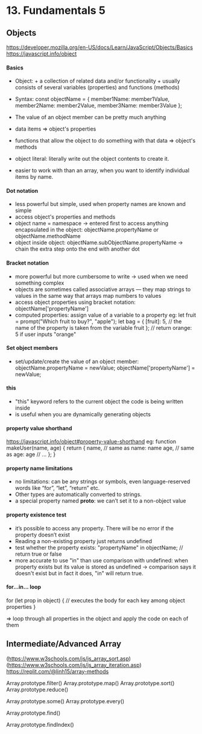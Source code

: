 # 13. Fundamentals 5
## Objects
https://developer.mozilla.org/en-US/docs/Learn/JavaScript/Objects/Basics
https://javascript.info/object

#### Basics
- Object:
      + a collection of related data and/or functionality
      + usually consists of several variables (properties) and functions (methods)

- Syntax:
      const objectName = {
      member1Name: member1Value,
      member2Name: member2Value,
      member3Name: member3Value
      };

- The value of an object member can be pretty much anything
- data items => object's properties
- functions that allow the object to do something with that data => object's methods
- object literal: literally write out the object contents to create it.
- easier to work with than an array, when you want to identify individual items by name.


#### Dot notation

- less powerful but simple, used when property names are known and simple
- access object's properties and methods
- object name = namespace -> entered first to access anything encapsulated in the object: objectName.propertyName or objectName.methodName
- object inside object: objectName.subObjectName.propertyName -> chain the extra step onto the end with another dot

#### Bracket notation

- more powerful but more cumbersome to write -> used when we need something complex
- objects are sometimes called associative arrays — they map strings to values in the same way that arrays map numbers to values
- access object properties using bracket notation: objectName['propertyName']
- computed properties: assign value of a variable to a property
eg: let fruit = prompt("Which fruit to buy?", "apple");
    let bag = {
        [fruit]: 5, // the name of the property is taken from the variable fruit
    };  // return orange: 5 if user inputs "orange"

#### Set object members

- set/update/create the value of an object member:
objectName.propertyName = newValue;
objectName['propertyName'] = newValue;

#### this
- "this" keyword refers to the current object the code is being written inside
- is useful when you are dynamically generating objects

#### property value shorthand
https://javascript.info/object#property-value-shorthand
eg: function makeUser(name, age) {
      return {
        name, // same as name: name
        age,  // same as age: age
        // ...
      };
    }

#### property name limitations
- no limitations: can be any strings or symbols, even language-reserved words like “for”, “let”, “return” etc.
- Other types are automatically converted to strings.
- a special property named __proto__: we can’t set it to a non-object value

#### property existence test
- it’s possible to access any property. There will be no error if the property doesn’t exist
- Reading a non-existing property just returns undefined
- test whether the property exists: "propertyName" in objectName; // return true or false
- more accurate to use "in" than use comparison with undefined:
when property exists but its value is stored as undefined -> comparison says it doesn't exist but in fact it does, "in" will return true.

#### for...in... loop

for (let prop in object) {
  // executes the body for each key among object properties
}

=> loop through all properties in the object and apply the code on each of them

## Intermediate/Advanced Array
(https://www.w3schools.com/js/js_array_sort.asp)
(https://www.w3schools.com/js/js_array_iteration.asp)
https://replit.com/@linh15/array-methods

Array.prototype.filter()
Array.prototype.map()
Array.prototype.sort()
Array.prototype.reduce()

Array.prototype.some()
Array.prototype.every()

Array.prototype.find()

Array.prototype.findIndex()
